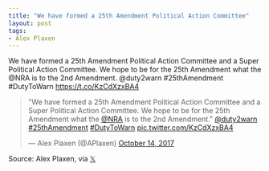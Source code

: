 ```yaml
---
title: "We have formed a 25th Amendment Political Action Committee"
layout: post
tags:
- Alex Plaxen
---
```


We have formed a 25th Amendment Political Action Committee and a Super Political Action Committee. We hope to be for the 25th Amendment what the @NRA is to the 2nd Amendment. @duty2warn #25thAmendment #DutyToWarn https://t.co/KzCdXzxBA4

<blockquote class="twitter-tweet"><p lang="en" dir="ltr">&quot;We have formed a 25th Amendment Political Action Committee and a Super Political Action Committee. We hope to be for the 25th Amendment what the <a href="https://twitter.com/NRA?ref_src=twsrc%5Etfw">@NRA</a> is to the 2nd Amendment.&quot; <a href="https://twitter.com/duty2warn?ref_src=twsrc%5Etfw">@duty2warn</a> <a href="https://twitter.com/hashtag/25thAmendment?src=hash&amp;ref_src=twsrc%5Etfw">#25thAmendment</a> <a href="https://twitter.com/hashtag/DutyToWarn?src=hash&amp;ref_src=twsrc%5Etfw">#DutyToWarn</a> <a href="https://t.co/KzCdXzxBA4">pic.twitter.com/KzCdXzxBA4</a></p>&mdash; Alex Plaxen (@APlaxen) <a href="https://twitter.com/APlaxen/status/919221288949964800?ref_src=twsrc%5Etfw">October 14, 2017</a></blockquote> <script async src="https://platform.twitter.com/widgets.js" charset="utf-8"></script>

Source: Alex Plaxen, via [&#x1D54F;](https://x.com)
